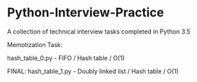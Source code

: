 # Python-Interview-Practice
A collection of technical interview tasks completed in Python 3.5

Memotization Task:

hash_table_0.py - FIFO / Hash table / O(1)

FINAL: hash_table_1.py - Doubly linked list / Hash table / O(1)
